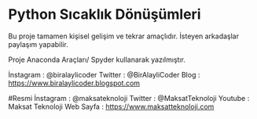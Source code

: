 # Python Sıcaklık Dönüşümleri
Bu proje tamamen kişisel gelişim ve tekrar amaçlıdır. İsteyen arkadaşlar paylaşım yapabilir.

Proje Anaconda Araçları/ Spyder kullanarak yazılmıştır.

İnstagram : @biralaylicoder Twitter : @BirAlayliCoder Blog : https://www.biralaylicoder.blogspot.com

#Resmi
İnstagram : @maksateknoloji Twitter : @MaksatTeknoloji Youtube : Maksat Teknoloji Web Sayfa : https://www.maksatteknoloji.com
